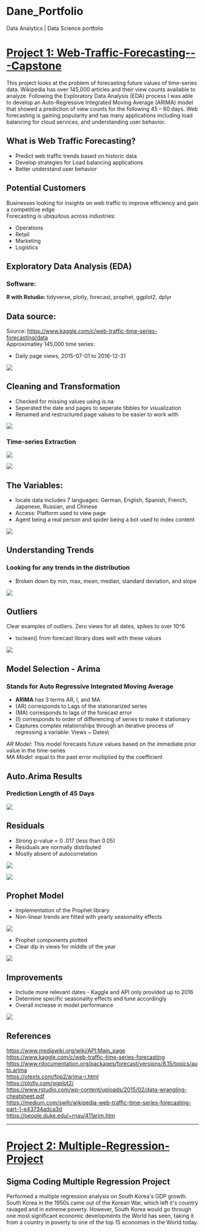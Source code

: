 # Dane_Portfolio
Data Analytics | Data Science portfolio

# [Project 1: Web-Traffic-Forecasting---Capstone](https://github.com/DaneM2/Web-Traffic-Forecasting---Capstone)
This project looks at the problem of forecasting future values of time-series data. Wikipedia has over 145,000 articles and their view counts available to analyze. Following the Exploratory Data Analysis (EDA) process I was able to develop an Auto-Regressive Integrated Moving Average (ARIMA) model that showed a prediction of view counts for the following 45 – 60 days. Web forecasting is gaining popularity and has many applications including load balancing for cloud services, and understanding user behavior.

## What is Web Traffic Forecasting?
* Predict web traffic trends based on historic data
* Develop strategies for Load balancing applications
* Better understand user behavior

## Potential Customers
 Businesses looking for insights on web traffic to improve efficiency and gain a competitive edge\
 Forecasting is ubiquitous across industries:
 * Operations
 * Retail
 * Marketing
 * Logistics

## Exploratory Data Analysis (EDA)
### Software:
**R with Rstudio:** tidyverse, plotly, forecast, prophet, ggplot2, dplyr

## Data source:
Source: https://www.kaggle.com/c/web-traffic-time-series-forecasting/data \
Approximatley 145,000 time series:
* Daily page views, 2015-07-01 to 2016-12-31

![](images/data.PNG)

## Cleaning and Transformation
* Checked for missing values using is.na 
* Seperated the date and pages to seperate tibbles for visualization
* Renamed and restructured page values to be easier to work with

![](images/cleaned%20data.PNG)

### Time-series Extraction
![](images/Timeseries%20WIKI.png)

![](images/TImeseries%20avg%20traffic%20WIKI.png)

## The Variables:
* locale data includes 7 languages: German, English, Spanish, French, Japanese, Russian, and Chinese
* Access: Platform used to view page
* Agent being a real person and spider being a bot used to index content

![](images/Variables.png)

## Understanding Trends
### Looking for any trends in the distribution
* Broken down by min, max, mean, median, standard deviation, and slope

![](images/Trends.PNG)

## Outliers
Clear examples of outliers. Zero views for all dates, spikes to over 10^6
 * tsclean() from forecast library does well with these values

![](images/Outliers.png)

## Model Selection - Arima
### Stands for Auto Regressive Integrated Moving Average
* **ARIMA** has 3 terms AR, I, and MA
* (AR) corresponds to Lags of the stationarized series
* (MA) corresponds to lags of the forecast error
* (I) corresponds to order of differencing of series to make it stationary
* Captures complex relationships through an iterative process of regressing a variable: Views ~ Dates\

*AR Model*: This model forecasts future values based on the immediate prior value in the time-series\
*MA Model*: equal to the past error multiplied by the coefficient

## Auto.Arima Results
### Prediction Length of 45 Days

![](images/Auto_Arima.png)

## Residuals
* Strong p-value = 0 .017 (less than 0.05)
* Residuals are normally distributed
* Mostly absent of autocorrelation 

![](images/Ljung-box%20test.png)

![](images/Residuals%20for%20Arima.png)

## Prophet Model
* Implementation of the Prophet library
* Non-linear trends are fitted with yearly seasonality effects

![](images/Prophet.png)

* Prophet components plotted
* Clear dip in views for middle of the year

![](images/Prophet%202.png)

## Improvements
* Include more relevant dates - Kaggle and API only provided up to 2016 
* Determine specific seasonality effects and tune accordingly
* Overall increase in model performance

![](images/Hyperparam.png)

## References
https://www.mediawiki.org/wiki/API:Main_page \
https://www.kaggle.com/c/web-traffic-time-series-forecasting \
https://www.rdocumentation.org/packages/forecast/versions/8.15/topics/auto.arima \
https://otexts.com/fpp2/arima-r.html \
https://plotly.com/ggplot2/ \
https://www.rstudio.com/wp-content/uploads/2015/02/data-wrangling-cheatsheet.pdf \
https://medium.com/swlh/wikipedia-web-traffic-time-series-forecasting-part-1-e43734adca3d \
https://people.duke.edu/~rnau/411arim.htm

---


# [Project 2: Multiple-Regression-Project](https://github.com/DaneM2/Multiple-Regression-Project/tree/main)
## Sigma Coding Multiple Regression Project
Performed a multiple regression analysis on South Korea's GDP growth. South Korea in the 1950s came out of the Korean War, which left it's country ravaged and in extreme poverty.
However, South Korea would go through one most significant economic developments the World has seen, taking it from a country in poverty to one of the top 15 economies in the World today.
